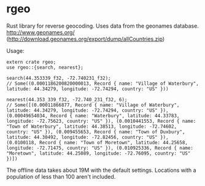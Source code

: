 # rgeo

Rust library for reverse geocoding. Uses data from the geonames database. http://www.geonames.org/ (http://download.geonames.org/export/dump/allCountries.zip)

Usage:
```
extern crate rgeo;
use rgeo::{search, nearest};

search(44.353339_f32, -72.740231_f32);
// Some((0.0001186200820000013, Record { name: "Village of Waterbury", latitude: 44.34279, longitude: -72.74294, country: "US" }))

nearest(44.353_339_f32, -72.740_231_f32, 6);
// Some([(0.00011866877, Record { name: "Village of Waterbury", latitude: 44.34279, longitude: -72.74294, country: "US" }), (0.00049654034, Record { name: "Waterbury", latitude: 44.33783, longitude: -72.75623, country: "US" }), (0.0010441553, Record { name: "Town of Waterbury", latitude: 44.38513, longitude: -72.74602, country: "US" }), (0.009455653, Record { name: "Town of Duxbury", latitude: 44.30492, longitude: -72.82456, country: "US" }), (0.0100118, Record { name: "Town of Moretown", latitude: 44.25658, longitude: -72.71475, country: "US" }), (0.010925336, Record { name: "Moretown", latitude: 44.25089, longitude: -72.76095, country: "US" })])
```

The offline data takes about 19M with the default settings. Locations with a population of less than 100 aren't included.